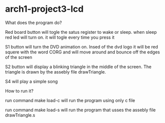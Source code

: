 # arch1-project3-lcd

What does the program do?

Red board button will togle the satus register to wake or sleep. when sleep red led will turn on. it will togle every time you press it

S1 button will turn the DVD animation on. Insed of the dvd logo it will be red squere with the word CORG and will move around and bounce off the edges of the screen

S2 button will display a blinking triangle in the middle of the screen. The triangle is drawn by the assebly file drawTriangle.

S4 will play a simple song 


How to run it?

run command make load-c will run the program using only c file

run command make load-s will run the program that usses the assebly file drawTriangle.s

